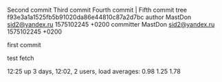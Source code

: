 Second commit
Third commit
Fourth commit
 | Fifth commit
tree f93e3a1a1525fb5b91020da86e44810c87a2d7bc
author MastDon <sid2@yandex.ru> 1575102245 +0200
committer MastDon <sid2@yandex.ru> 1575102245 +0200

first commit

test fetch

12:25  up 3 days, 12:02, 2 users, load averages: 0.98 1.25 1.78
